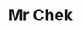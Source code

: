 ---
title: Mr Chek
slug: mr-chek
updated-on: '2024-05-30T13:44:31.749Z'
created-on: '2024-05-30T13:41:46.671Z'
published-on: '2024-05-30T13:54:32.469Z'
f_city-state-2:
- cms/city/irvine-ky.md
- cms/city/richmond-ky.md
- cms/city/stanton-ky.md
f_locations:
- cms/payday-loan/mr-chek-22116.md
- cms/payday-loan/mr-chek-22117.md
- cms/payday-loan/mr-chek-22118.md
- cms/payday-loan/mr-chek-22119.md
f_states:
- cms/state/kentucky.md
layout: '[company].html'
tags: company
---